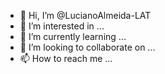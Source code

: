 - 👋 Hi, I’m @LucianoAlmeida-LAT
- 👀 I’m interested in ...
- 🌱 I’m currently learning ...
- 💞️ I’m looking to collaborate on ...
- 📫 How to reach me ...

<!---
LucianoAlmeida-LAT/LucianoAlmeida-LAT is a ✨ special ✨ repository because its `README.md` (this file) appears on your GitHub profile.
You can click the Preview link to take a look at your changes.
--->
